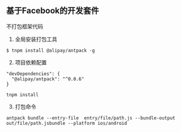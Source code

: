 ## 基于Facebook的开发套件

不打包框架代码

1. 全局安装打包工具
```
$ tnpm install @alipay/antpack -g
```

2. 项目依赖配置
```
"devDependencies": {
  "@alipay/antpack": "^0.0.6"
}
```
`tnpm install`

3. 打包命令
```
antpack bundle --entry-file  entry/file/path.js --bundle-output out/file/path.jsbundle --platform ios/android
```